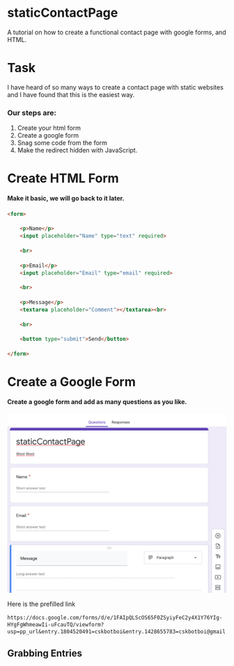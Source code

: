 # staticContactPage
A tutorial on how to create a functional contact page with google forms, and HTML.

# Task 
I have heard of so many ways to create a contact page with static websites and I have found that this is the easiest way. 

### Our steps are:
1. Create your html form
2. Create a google form
3. Snag some code from the form 
4. Make the redirect hidden with JavaScript.

# Create HTML Form 
#### Make it basic, we will go back to it later.

```html 
<form>

    <p>Name</p>
    <input placeholder="Name" type="text" required>

    <br>

    <p>Email</p>
    <input placeholder="Email" type="email" required>

    <br>
    
    <p>Message</p>
    <textarea placeholder="Comment"></textarea><br>
    
    <br>

    <button type="submit">Send</button>
  
</form>
```

# Create a Google Form 

#### Create a google form and add as many questions as you like.
![Questions](questions.png "Optional Title")

Here is the prefilled link 

```
https://docs.google.com/forms/d/e/1FAIpQLScOS65F0ZSyiyFeC2y4X1Y76YIg-HYgFgWhmeawIi-uFcauTQ/viewform?usp=pp_url&entry.1804520491=cskbotboi&entry.1428655783=cskbotboi@gmail.com&entry.877185975=Hello!
```

## Grabbing Entries 


